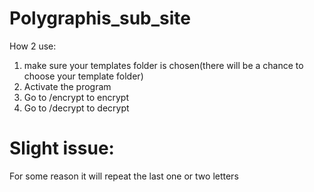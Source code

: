 # Polygraphis_sub_site
How 2 use:
1. make sure your templates folder is chosen(there will be a chance to choose your template folder)
2. Activate the program
3. Go to /encrypt to encrypt
4. Go to /decrypt to decrypt
# Slight issue:
For some reason it will repeat the last one or two letters
